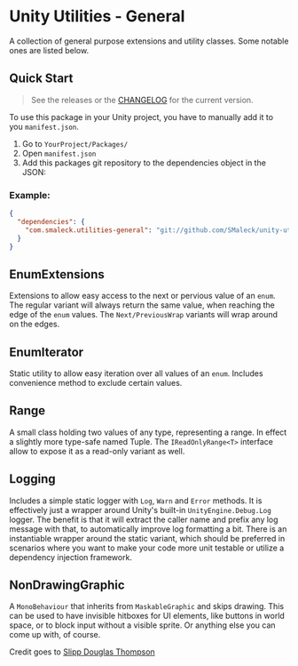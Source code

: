 # Unity Utilities - General
A collection of general purpose extensions and utility classes. Some notable ones are listed below.

## Quick Start
> See the releases or the [CHANGELOG](./Packages/com.smaleck.utilities-general/CHANGELOG.md) for the current version.

To use this package in your Unity project, you have to manually add it to you `manifest.json`.

1. Go to `YourProject/Packages/`
2. Open `manifest.json`
3. Add this packages git repository to the dependencies object in the JSON:

### Example:
```json
{
  "dependencies": {
    "com.smaleck.utilities-general": "git://github.com/SMaleck/unity-utilities-general.git#v1.1.0"
  }
}
```

## EnumExtensions
Extensions to allow easy access to the next or pervious value of an `enum`.
The regular variant will always return the same value, when reaching the edge of the `enum` values. 
The `Next/PreviousWrap` variants will wrap around on the edges.

## EnumIterator
Static utility to allow easy iteration over all values of an `enum`. 
Includes convenience method to exclude certain values.

## Range
A small class holding two values of any type, representing a range. In effect a slightly more type-safe named Tuple.
The `IReadOnlyRange<T>` interface allow to expose it as a read-only variant as well.

## Logging
Includes a simple static logger with `Log`, `Warn` and `Error` methods. It is effectively just a wrapper around Unity's built-in `UnityEngine.Debug.Log` logger.
The benefit is that it will extract the caller name and prefix any log message with that, to automatically improve log formatting a bit. There is an instantiable wrapper around the static variant, which should be preferred in scenarios where you want to make your code more unit testable or utilize a dependency injection framework.

## NonDrawingGraphic
A `MonoBehaviour` that inherits from `MaskableGraphic` and skips drawing. This can be used to have invisible hitboxes for UI elements, like buttons in world space, or to block input without a visible sprite. Or anything else you can come up with, of course.

Credit goes to [Slipp Douglas Thompson](https://gist.github.com/capnslipp/349c18283f2fea316369)
